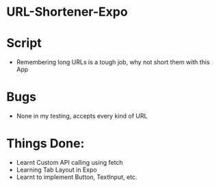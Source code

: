 # URL-Shortener-Expo

# Script
 - Remembering long URLs is a tough job, why not short them with this App
# Bugs
 - None in my testing, accepts every kind of URL
# Things Done:
 - Learnt Custom API calling using fetch
 - Learning Tab Layout in Expo
 - Learnt to implement Button, TextInput, etc.
